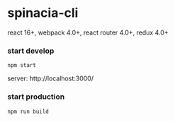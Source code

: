 # spinacia-cli

react 16+, webpack 4.0+, react router 4.0+, redux 4.0+

### start develop

``` npm start ```

server:  http://localhost:3000/

### start production

``` npm run build ```
